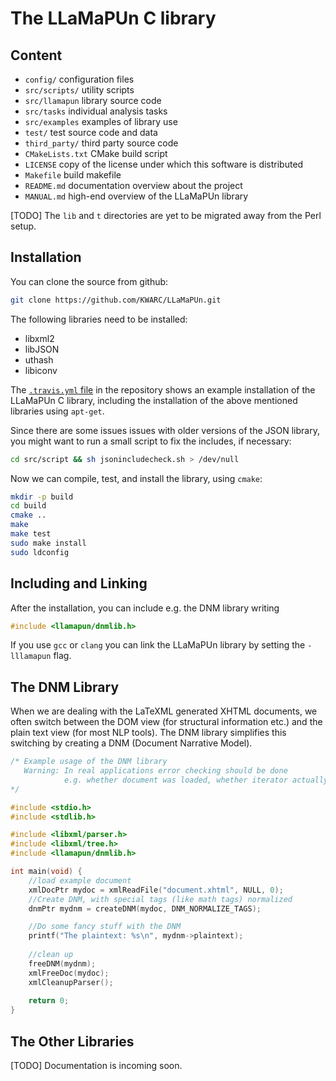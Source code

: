 The LLaMaPUn C library
======================

Content
-------
* `config/` configuration files
* `src/scripts/` utility scripts
* `src/llamapun` library source code
* `src/tasks` individual analysis tasks
* `src/examples` examples of library use
* `test/` test source code and data
* `third_party/` third party source code
* `CMakeLists.txt` CMake build script
* `LICENSE` copy of the license under which this software is distributed
* `Makefile` build makefile
* `README.md` documentation overview about the project
* `MANUAL.md` high-end overview of the LLaMaPUn library

[TODO] The `lib` and `t` directories are yet to be migrated away from the Perl setup.

Installation
------------

You can clone the source from github:
```bash
git clone https://github.com/KWARC/LLaMaPUn.git
```

The following libraries need to be installed:
* libxml2
* libJSON
* uthash
* libiconv

The [`.travis.yml` file](https://github.com/KWARC/LLaMaPUn/blob/master/.travis.yml) in the repository shows an example installation of the
LLaMaPUn C library, including the installation of the above mentioned libraries using `apt-get`.

Since there are some issues issues with older versions of the JSON library,
you might want to run a small script to fix the includes, if necessary:
```bash
cd src/script && sh jsonincludecheck.sh > /dev/null
```

Now we can compile, test, and install the library, using `cmake`:
```bash
mkdir -p build
cd build
cmake ..
make
make test
sudo make install
sudo ldconfig
```


Including and Linking
---------------------

After the installation, you can include e.g. the DNM library writing
```C
#include <llamapun/dnmlib.h>
```
If you use `gcc` or `clang` you can link the LLaMaPUn library by setting the `-lllamapun` flag.


The DNM Library
---------------

When we are dealing with the LaTeXML generated XHTML documents,
we often switch between the DOM view (for structural information etc.)
and the plain text view (for most NLP tools).
The DNM library simplifies this switching by creating a DNM
(Document Narrative Model).

```C
/* Example usage of the DNM library
   Warning: In real applications error checking should be done
            e.g. whether document was loaded, whether iterator actually exists, ...
*/

#include <stdio.h>
#include <stdlib.h>

#include <libxml/parser.h>
#include <libxml/tree.h>
#include <llamapun/dnmlib.h>

int main(void) {
	//load example document
	xmlDocPtr mydoc = xmlReadFile("document.xhtml", NULL, 0);
	//Create DNM, with special tags (like math tags) normalized
	dnmPtr mydnm = createDNM(mydoc, DNM_NORMALIZE_TAGS);

	//Do some fancy stuff with the DNM
	printf("The plaintext: %s\n", mydnm->plaintext);
	
	//clean up
	freeDNM(mydnm);
	xmlFreeDoc(mydoc);
	xmlCleanupParser();
	
	return 0;
}
```


The Other Libraries
-------------------

[TODO] Documentation is incoming soon.
